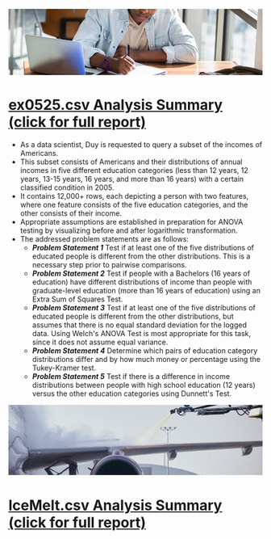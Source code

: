![ex0525_banner](images/ex0525_BANNER.jpg)
# [ex0525.csv Analysis Summary (click for full report)](ex0525_ANALYSIS.pdf)
- As a data scientist, Duy is requested to query a subset of the incomes of Americans.
- This subset consists of Americans and their distributions of annual incomes in five different education categories (less than 12 years, 12 years, 13-15 years, 16 years, and more than 16 years) with a certain classified condition in 2005.
- It contains 12,000+ rows, each depicting a person with two features, where one feature consists of the five education categories, and the other consists of their income.
- Appropriate assumptions are established in preparation for ANOVA testing by visualizing before and after logarithmic transformation.
- The addressed problem statements are as follows:
  - **_Problem Statement 1_** Test if at least one of the five distributions of educated people is different from the other distributions. This is a necessary step prior to pairwise comparisons.
  - **_Problem Statement 2_** Test if people with a Bachelors (16 years of education) have different distributions of income than people with graduate-level education (more than 16 years of education) using an Extra Sum of Squares Test.
  - **_Problem Statement 3_** Test if at least one of the five distributions of educated people is different from the other distributions, but assumes that there is no equal standard deviation for the logged data. Using Welch's ANOVA Test is most appropriate for this task, since it does not assume equal variance.
  - **_Problem Statement 4_** Determine which pairs of education category distributions differ and by how much money or percentage using the Tukey-Kramer test.
  - **_Problem Statement 5_** Test if there is a difference in income distributions between people with high school education (12 years) versus the other education categories using Dunnett's Test.

![IceMelt_banner](images/IceMelt_BANNER.jpg)
# [IceMelt.csv Analysis Summary (click for full report)](ex0525_ANALYSIS.pdf)

